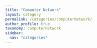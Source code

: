 ```yaml
---
title: "Computer Network"
layout: category
permalink: /categories/computerNetwork/
author_profile: true
taxonomy: computerNetwork
sidebar:
  nav: "categories"
---
```

